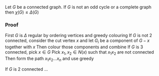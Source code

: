 Let $G$ be a connected graph.
If $G$ is not an odd cycle or a complete graph then $\chi(G)\leq \Delta(G)$
### Proof
First $G$ is $\Delta$ regular by ordering vertices and greedy colouring
If $G$ is not $2$ connected, consider the cut vertex $x$ 
and let $G_{i}$ be a component of $G-x$ together with $x$
Then colour those components and combine
If $G$ is $3$ connected, pick $x\in G$
Pick $x_{1},x_{2}\in N(x)$ such that $x_{1}x_{2}$ are not connected
Then form the path $x_{1}x_{2}\dots x_{n}$ and use greedy

If $G$ is $2$ connected ...